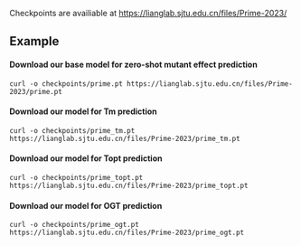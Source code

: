 Checkpoints are availiable at https://lianglab.sjtu.edu.cn/files/Prime-2023/ 

## Example

#### Download our base model for zero-shot mutant effect prediction
```shell
curl -o checkpoints/prime.pt https://lianglab.sjtu.edu.cn/files/Prime-2023/prime.pt
```

#### Download our model for Tm prediction
```shell
curl -o checkpoints/prime_tm.pt https://lianglab.sjtu.edu.cn/files/Prime-2023/prime_tm.pt
```

#### Download our model for Topt prediction
```shell
curl -o checkpoints/prime_topt.pt https://lianglab.sjtu.edu.cn/files/Prime-2023/prime_topt.pt
```

#### Download our model for OGT prediction
```shell
curl -o checkpoints/prime_ogt.pt https://lianglab.sjtu.edu.cn/files/Prime-2023/prime_ogt.pt
```